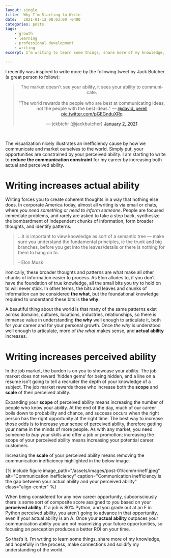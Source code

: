 ```yaml
---
layout: single
title:  Why I'm Starting to Write
date:   2021-01-12 08:03:00 -0400
categories: posts
tags:
    - growth
    - learning
    - professional development
    - writing
excerpt: I’m writing to learn some things, share more of my knowledge, and hopefully in the process, make connections and solidify my understanding of the world.

---
```


I recently was inspired to write more by the following tweet by Jack Butcher (a great person to follow):

<blockquote class="twitter-tweet" align="center"><p lang="en" dir="ltr">The market doesn&#39;t see your ability, it sees your ability to communicate.<br><br>&quot;The world rewards the people who are best at communicating ideas, not the people with the best ideas.&quot; — <a href="https://twitter.com/david_perell?ref_src=twsrc%5Etfw">@david_perell</a> <a href="https://t.co/pGEGnduXRq">pic.twitter.com/pGEGnduXRq</a></p>&mdash; jckbtchr (@jackbutcher) <a href="https://twitter.com/jackbutcher/status/1345396017441734662?ref_src=twsrc%5Etfw">January 2, 2021</a></blockquote> <script async src="https://platform.twitter.com/widgets.js" charset="utf-8"></script>

<br>

The visualization nicely illustrates an inefficiency cause by how we communicate and market ourselves to the world. Simply put, your opportunities are constrained by your perceived ability. I am starting to write to **reduce the communication constraint** for my career by increasing both actual and perceived ability.

# Writing increases actual ability

Writing forces you to create coherent thoughts in a way that nothing else does. In corporate America today, almost all writing is via email or chats, where *you need something or need to inform someone*. People are focused immediate problems, and rarely are asked to take a step back, synthesize the bombardment of independent chunks of information, form broader thoughts, and identify patterns.

> …it is important to view knowledge as sort of a semantic tree — make sure you understand the fundamental principles, ie the trunk and big branches, before you get into the leaves/details or there is nothing for them to hang on to.
> 
> \- Elon Musk

Ironically, these broader thoughts and patterns are what make all other chunks of information easier to process. As Elon alludes to, if you don’t have the foundation of true knowledge, all the small bits you try to hold on to will never stick. In other terms, the bits and leaves and chunks of information can be considered **the what**, but the foundational knowledge required to understand these bits is **the why**.

A beautiful thing about the world is that many of the same patterns exist across domains, cultures, locations, industries, relationships, so there is immense value in understanding **the why** well enough to articulate it, both for your career and for your personal growth. Once *the why* is understood well enough to articulate, more of *the what* makes sense, and **actual ability** increases.

# Writing increases perceived ability

In the job market, the burden is on you to showcase your ability. The job market does not reward ‘hidden gems’ for being hidden, and a line on a resume isn’t going to tell a recruiter the depth of your knowledge of a subject. The job market rewards those who increase both the **scope** and **scale** of their perceived ability.

Expanding your **scope** of perceived ability means increasing the number of people who know your ability. At the end of the day, much of our career boils down to probability and chance, and success occurs when the right person has the right opportunity at the right time. The best way to increase those odds is to increase your scope of perceived ability, therefore getting your name in the minds of more people. As with any market, you need someone to *buy* your skills and offer a job or promotion; increasing the scope of your perceived ability means increasing your potential career customers.

Increasing the **scale** of your perceived ability means removing the communication inefficiency highlighted in the below image.

{% include figure 
    image_path="/assets/images/post-01/comm-ineff.jpeg" 
    alt="Communication inefficiency" 
    caption="Communication inefficiency is the gap between your actual ability and your perceived ability" 
    class="align-center"
%}

When being considered for any new career opportunity, subconsciously there is some sort of composite score assigned to you based on your **perceived ability**. If a job is 80% Python, and you grade out at an F in Python perceived ability, you aren’t going to advance in that opportunity, even if your actual ability is an A. Once your **actual ability** outpaces your communication ability you are not maximizing your future opportunities, so focusing on perception produces a better ROI on your time.


So that’s it. I’m writing to learn some things, share more of my knowledge, and hopefully in the process, make connections and solidify my understanding of the world.